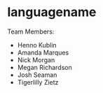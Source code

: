 # languagename

Team Members: 
* Henno Kublin
* Amanda Marques
* Nick Morgan
* Megan Richardson
* Josh Seaman
* Tigerlilly Zietz
